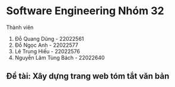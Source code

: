# Software Engineering Nhóm 32
Thành viên
1. Đỗ Quang Dũng - 22022561
2. Đỗ Ngọc Anh - 22022577
3. Lê Trung Hiếu - 22022576
4. Nguyễn Lâm Tùng Bách - 22022640

## Đề tài: Xây dựng trang web tóm tắt văn bản

